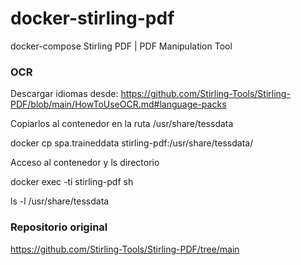 # docker-stirling-pdf
docker-compose Stirling PDF | PDF Manipulation Tool


### OCR
Descargar idiomas desde: https://github.com/Stirling-Tools/Stirling-PDF/blob/main/HowToUseOCR.md#language-packs

Copiarlos al contenedor en la ruta /usr/share/tessdata

  docker cp spa.traineddata stirling-pdf:/usr/share/tessdata/

Acceso al contenedor y ls directorio

docker exec -ti stirling-pdf sh

ls -l /usr/share/tessdata


### Repositorio original
https://github.com/Stirling-Tools/Stirling-PDF/tree/main
